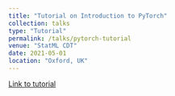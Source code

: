 ```yaml
---
title: "Tutorial on Introduction to PyTorch"
collection: talks
type: "Tutorial"
permalink: /talks/pytorch-tutorial
venue: "StatML CDT"
date: 2021-05-01
location: "Oxford, UK"
---
```


[Link to tutorial](https://github.com/shahineb/statml-cdt-pytorch-tutorial)
